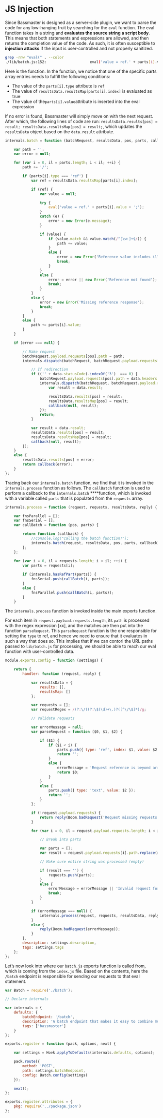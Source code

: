 # JS Injection

Since Bassmaster is designed as a server-side plugin, we want to parse the code for any low-hanging fruit by searching for the `eval` function. The eval function takes in a string and **evaluates the source string a script body**. This means that both statements and expressions are allowed, and then returns the completion value of the code. As such, it is often susceptible to **injection attacks** if the input is user-controlled and not properly sanitized. 

```bash
grep -rnw "eval(" . --color
./lib/batch.js:152:                    eval('value = ref.' + parts[i].value + ';');
```

Here is the function. In the function, we notice that one of the specific parts array entries needs to fulfill the following conditions:

- The value of the `parts[i].type` attribute is `ref`
- The value of `resultsData.resultsMap[parts[i].index]` is evaluated as true
- The value of the`parts[i].value`attribute is inserted into the eval expression

If no error is found, Bassmaster will simply move on with the next request. After which, the following lines of code are run: `resultsData.results[pos] = result; resultsData.resultsMap[pos] = result;`, which updates the `resultsData` object based on the `data.result` attribute. 

```jsx
internals.batch = function (batchRequest, resultsData, pos, parts, callback) {

	var path = '';
	var error = null;

	for (var i = 0, il = parts.length; i < il; ++i) {
		path += '/';

		if (parts[i].type === 'ref') {
			var ref = resultsData.resultsMap[parts[i].index];

			if (ref) {
				var value = null;

				try {
					eval('value = ref.' + parts[i].value + ';');
				}
				catch (e) {
					error = new Error(e.message);
				}

				if (value) {
					if (value.match && value.match(/^[\w:]+$/)) {
						path += value;
					}
					else {
						error = new Error('Reference value includes illegal characters');
						break;
					}
				}
				else {
					error = error || new Error('Reference not found');
					break;
				}
			}
			else {
				error = new Error('Missing reference response');
				break;
			}
		}
		else {
			path += parts[i].value;
		}
	}

	if (error === null) {

		// Make request
		batchRequest.payload.requests[pos].path = path;
		internals.dispatch(batchRequest, batchRequest.payload.requests[pos], function (data) {

			// If redirection
			if (('' + data.statusCode).indexOf('3')  === 0) {
				batchRequest.payload.requests[pos].path = data.headers.location;
				internals.dispatch(batchRequest, batchRequest.payload.requests[pos], function (data) {
					var result = data.result;

					resultsData.results[pos] = result;
					resultsData.resultsMap[pos] = result;
					callback(null, result);
				});
				return;
			}

			var result = data.result;
			resultsData.results[pos] = result;
			resultsData.resultsMap[pos] = result;
			callback(null, result);
		});
	}
	else {
		resultsData.results[pos] = error;
		return callback(error);
	}
};
```

Tracing back our `internals.batch` function, we find that it is invoked in the `internals.process` function as follows. The `callBatch` function is used to perform a callback to the `internals.batch` ****function, which is invoked with a variable called `parts` that is populated from the `requests` array. 

```jsx
internals.process = function (request, requests, resultsData, reply) {

	var fnsParallel = [];
	var fnsSerial = [];
	var callBatch = function (pos, parts) {

		return function (callback) {
			//console.log("calling the batch function!");
			internals.batch(request, resultsData, pos, parts, callback);
		};
	};
	
	for (var i = 0, il = requests.length; i < il; ++i) {
		var parts = requests[i];

		if (internals.hasRefPart(parts)) {
			fnsSerial.push(callBatch(i, parts));
		}
		else {
			fnsParallel.push(callBatch(i, parts));
		}
	}
```

The `internals.process` function is invoked inside the main exports function.

 For each item in `request.payload.requests.length`, its `path` is processed with the regex expression [xx], and the matches are then put into the function `parseRequest`. This `parseRequest` function is the one responsible for setting the `type` to ref, and hence we need to ensure that it evaluates in such a way that does so. This implies that if we can contorl the URL paths passed to `lib/batch.js` for processing, we should be able to reach our eval function with user-controlled data. 

```jsx
module.exports.config = function (settings) {

	return {
		handler: function (request, reply) {

			var resultsData = {
				results: [],
				resultsMap: []
			};

			var requests = [];
			var requestRegex = /(?:\/)(?:\$(\d)+\.)?([^\/\$]*)/g;       // /project/$1.project/tasks, does not allow using array responses

			// Validate requests

			var errorMessage = null;
			var parseRequest = function ($0, $1, $2) {

				if ($1) {
					if ($1 < i) {
						parts.push({ type: 'ref', index: $1, value: $2 });
						return '';
					}
					else {
						errorMessage = 'Request reference is beyond array size: ' + i;
						return $0;
					}
				}
				else {
					parts.push({ type: 'text', value: $2 });
					return '';
				}
			};

			if (!request.payload.requests) {
				return reply(Boom.badRequest('Request missing requests array'));
			}

			for (var i = 0, il = request.payload.requests.length; i < il; ++i) {

				// Break into parts

				var parts = [];
				var result = request.payload.requests[i].path.replace(requestRegex, parseRequest);

				// Make sure entire string was processed (empty)

				if (result === '') {
					requests.push(parts);
				}
				else {
					errorMessage = errorMessage || 'Invalid request format in item: ' + i;
					break;
				}
			}

			if (errorMessage === null) {
				internals.process(request, requests, resultsData, reply);
			}
			else {
				reply(Boom.badRequest(errorMessage));
			}
		},
		description: settings.description,
		tags: settings.tags
	};
};
```

Let’s now look into where our `batch.js` exports function is called from, which is coming from the `index.js` file. Based on the contents, here the `/batch` endpoint is responsible for sending our requests to that eval statement. 

```jsx
var Batch = require('./batch');

// Declare internals

var internals = {
    defaults: {
        batchEndpoint: '/batch',
        description: 'A batch endpoint that makes it easy to combine multiple requests to other endpoints in a single call.',
        tags: ['bassmaster']
    }
};

exports.register = function (pack, options, next) {

    var settings = Hoek.applyToDefaults(internals.defaults, options);

    pack.route({
        method: 'POST',
        path: settings.batchEndpoint,
        config: Batch.config(settings)
    });

    next();
};

exports.register.attributes = {
    pkg: require('../package.json')
};

```